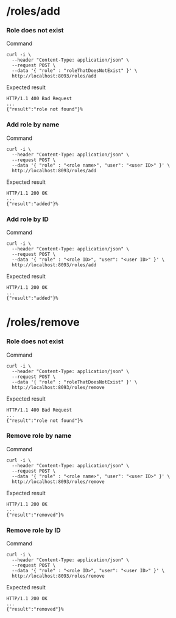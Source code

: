 # /roles/add
### Role does not exist
Command
```
curl -i \
  --header "Content-Type: application/json" \
  --request POST \
  --data '{ "role" : "roleThatDoesNotExist" }' \
  http://localhost:8093/roles/add
```

Expected result
```
HTTP/1.1 400 Bad Request
...
{"result":"role not found"}%
```

### Add role by name
Command
```
curl -i \
  --header "Content-Type: application/json" \
  --request POST \
  --data '{ "role" : "<role name>", "user": "<user ID>" }' \
  http://localhost:8093/roles/add
```

Expected result
```
HTTP/1.1 200 OK
...
{"result":"added"}%
```

### Add role by ID
Command
```
curl -i \
  --header "Content-Type: application/json" \
  --request POST \
  --data '{ "role" : "<role ID>", "user": "<user ID>" }' \
  http://localhost:8093/roles/add
```

Expected result
```
HTTP/1.1 200 OK
...
{"result":"added"}%
```


# /roles/remove
### Role does not exist
Command
```
curl -i \
  --header "Content-Type: application/json" \
  --request POST \
  --data '{ "role" : "roleThatDoesNotExist" }' \
  http://localhost:8093/roles/remove
```

Expected result
```
HTTP/1.1 400 Bad Request
...
{"result":"role not found"}%
```

### Remove role by name
Command
```
curl -i \
  --header "Content-Type: application/json" \
  --request POST \
  --data '{ "role" : "<role name>", "user": "<user ID>" }' \
  http://localhost:8093/roles/remove
```

Expected result
```
HTTP/1.1 200 OK
...
{"result":"removed"}%
```

### Remove role by ID
Command
```
curl -i \
  --header "Content-Type: application/json" \
  --request POST \
  --data '{ "role" : "<role ID>", "user": "<user ID>" }' \
  http://localhost:8093/roles/remove
```

Expected result
```
HTTP/1.1 200 OK
...
{"result":"removed"}%
```
